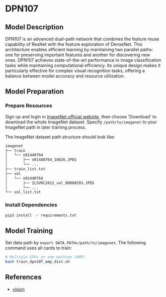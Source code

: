 # DPN107

## Model Description

DPN107 is an advanced dual-path network that combines the feature reuse capability of ResNet with the feature
exploration of DenseNet. This architecture enables efficient learning by maintaining two parallel paths: one for
preserving important features and another for discovering new ones. DPN107 achieves state-of-the-art performance in
image classification tasks while maintaining computational efficiency. Its unique design makes it particularly effective
for complex visual recognition tasks, offering a balance between model accuracy and resource utilization.

## Model Preparation

### Prepare Resources

Sign up and login in [ImageNet official website](https://www.image-net.org/index.php), then choose 'Download' to
download the whole ImageNet dataset. Specify `/path/to/imagenet` to your ImageNet path in later training process.

The ImageNet dataset path structure should look like:

```bash
imagenet
├── train
│   └── n01440764
│       ├── n01440764_10026.JPEG
│       └── ...
├── train_list.txt
├── val
│   └── n01440764
│       ├── ILSVRC2012_val_00000293.JPEG
│       └── ...
└── val_list.txt
```

### Install Dependencies

```bash
pip3 install -r requirements.txt
```

## Model Training

Set data path by `export DATA_PATH=/path/to/imagenet`. The following command uses all cards to train:

```bash
# Multiple GPUs on one machine (AMP)
bash train_dpn107_amp_dist.sh
```

## References

- [vision](https://github.com/pytorch/vision/tree/main/references/classification)
